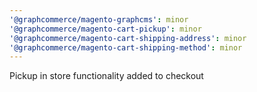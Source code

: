 ```yaml
---
'@graphcommerce/magento-graphcms': minor
'@graphcommerce/magento-cart-pickup': minor
'@graphcommerce/magento-cart-shipping-address': minor
'@graphcommerce/magento-cart-shipping-method': minor
---
```


Pickup in store functionality added to checkout
